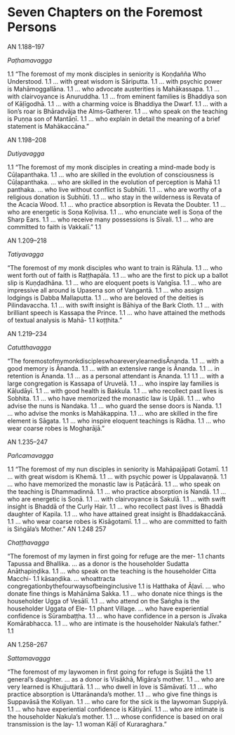 # Seven Chapters on the Foremost Persons

AN 1.188–197

_Paṭhamavagga_

1.1 “The foremost of my monk disciples in seniority is Koṇḍañña Who
Understood.
1.1 … with great wisdom is Sāriputta.
1.1 … with psychic power is Mahāmoggallāna.
1.1 … who advocate austerities is Mahākassapa.
1.1 … with clairvoyance is Anuruddha.
1.1 … from eminent families is Bhaddiya son of Kāḷīgodhā.
1.1 … with a charming voice is Bhaddiya the Dwarf.
1.1 … with a lion’s roar is Bhāradvāja the Alms-Gatherer.
1.1 … who speak on the teaching is Puṇṇa son of Mantāṇī.
1.1 … who explain in detail the meaning of a brief statement is
Mahākaccāna.”

AN 1.198–208

_Dutiyavagga_

1.1 “The foremost of my monk disciples in creating a mind-made body
is Cūḷapanthaka.
1.1 … who are skilled in the evolution of consciousness is Cūḷapanthaka.
… who are skilled in the evolution of perception is Mahā 1.1
panthaka.
… who live without conflict is Subhūti. 1.1
… who are worthy of a religious donation is Subhūti. 1.1
… who stay in the wilderness is Revata of the Acacia Wood. 1.1
… who practice absorption is Revata the Doubter. 1.1
… who are energetic is Soṇa Koḷivisa. 1.1
… who enunciate well is Soṇa of the Sharp Ears. 1.1
… who receive many possessions is Sīvali. 1.1
… who are committed to faith is Vakkalī.” 1.1

AN 1.209–218

_Tatiyavagga_

“The foremost of my monk disciples who want to train is Rāhula. 1.1
… who went forth out of faith is Raṭṭhapāla. 1.1
… who are the first to pick up a ballot slip is Kuṇḍadhāna. 1.1
… who are eloquent poets is Vaṅgīsa. 1.1
… who are impressive all around is Upasena son of Vaṅgantā. 1.1
… who assign lodgings is Dabba Mallaputta. 1.1
… who are beloved of the deities is Pilindavaccha. 1.1
… with swift insight is Bāhiya of the Bark Cloth. 1.1
… with brilliant speech is Kassapa the Prince. 1.1
… who have attained the methods of textual analysis is Mahā- 1.1
koṭṭhita.”

AN 1.219–234

_Catutthavagga_

“The foremostofmymonkdiscipleswhoareverylearnedisĀnanda. 1.1
… with a good memory is Ānanda. 1.1
… with an extensive range is Ānanda. 1.1
… in retention is Ānanda. 1.1
… as a personal attendant is Ānanda. 1.1
1.1 … with a large congregation is Kassapa of Uruvelā.
1.1 … who inspire lay families is Kāḷudāyī.
1.1 … with good health is Bakkula.
1.1 … who recollect past lives is Sobhita.
1.1 … who have memorized the monastic law is Upāli.
1.1 … who advise the nuns is Nandaka.
1.1 … who guard the sense doors is Nanda.
1.1 … who advise the monks is Mahākappina.
1.1 … who are skilled in the fire element is Sāgata.
1.1 … who inspire eloquent teachings is Rādha.
1.1 … who wear coarse robes is Mogharājā.”

AN 1.235–247

_Pañcamavagga_

1.1 “The foremost of my nun disciples in seniority is Mahāpajāpati
Gotamī.
1.1 … with great wisdom is Khemā.
1.1 … with psychic power is Uppalavaṇṇā.
1.1 … who have memorized the monastic law is Paṭācārā.
1.1 … who speak on the teaching is Dhammadinnā.
1.1 … who practice absorption is Nandā.
1.1 … who are energetic is Soṇā.
1.1 … with clairvoyance is Sakulā.
1.1 … with swift insight is Bhaddā of the Curly Hair.
1.1 … who recollect past lives is Bhaddā daughter of Kapila.
1.1 … who have attained great insight is Bhaddakaccānā.
1.1 … who wear coarse robes is Kisāgotamī.
1.1 … who are committed to faith is Siṅgāla’s Mother.”
AN 1.248 257

_Chaṭṭhavagga_

“The foremost of my laymen in first going for refuge are the mer- 1.1
chants Tapussa and Bhallika.
… as a donor is the householder Sudatta Anāthapiṇḍika. 1.1
… who speak on the teaching is the householder Citta Macchi- 1.1
kāsaṇḍika.
… whoattracta congregationbythefourwaysofbeinginclusive 1.1
is Hatthaka of Āḷavī.
… who donate fine things is Mahānāma Sakka. 1.1
… who donate nice things is the householder Ugga of Vesālī. 1.1
… who attend on the Saṅgha is the householder Uggata of Ele- 1.1
phant Village.
… who have experiential confidence is Sūrambaṭṭha. 1.1
… who have confidence in a person is Jīvaka Komārabhacca. 1.1
… who are intimate is the householder Nakula’s father.” 1.1

AN 1.258–267

_Sattamavagga_

“The foremost of my laywomen in first going for refuge is Sujātā the 1.1
general’s daughter.
… as a donor is Visākhā, Migāra’s mother. 1.1
… who are very learned is Khujjuttarā. 1.1
… who dwell in love is Sāmāvatī. 1.1
… who practice absorption is Uttarānanda’s mother. 1.1
… who give fine things is Suppavāsā the Koliyan. 1.1
… who care for the sick is the laywoman Suppiyā. 1.1
… who have experiential confidence is Kātiyānī. 1.1
… who are intimate is the householder Nakula’s mother. 1.1
… whose confidence is based on oral transmission is the lay- 1.1
woman Kāḷī of Kuraraghara.”
